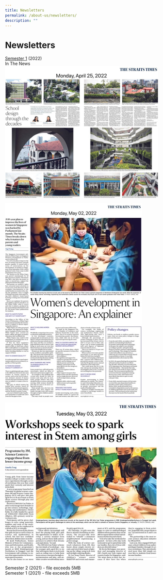 ```yaml
---
title: Newsletters
permalink: /about-us/newsletters/
description: ""
---
```

# **Newsletters**
 
[Semester 1](/files/NorthshorePri_Newsletter_Sem1_2022-C.pdf) (2022)  
In The News
![](/images/25%20April%202022%20School%20Design.jpg)

![](/images/2%20May%202022%20Women%20in%20STEM.jpg)

![](/images/3%20May%202022%203M%20STEM%20workshop.jpg)

Semester 2 (2021) - file exceeds 5MB   
Semester 1 (2021) - file exceeds 5MB